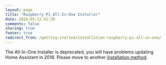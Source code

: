 ```yaml
---
layout: page
title: "Raspberry Pi All-In-One Installer"
date: 2016-05-12 01:39
comments: false
sharing: true
footer: true
redirect_from: /getting-started/installation-raspberry-pi-all-in-one/
---
```


<div class='note warning'>

  The All-In-One Installer is deprecated, you will have problems updating Home Assistant in 2018. Please move to another [installation method](/getting-started/).

</div>
